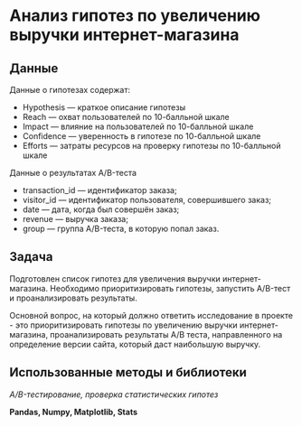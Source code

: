 # Анализ гипотез по увеличению выручки интернет-магазина

## Данные
Данные о гипотезах содержат:
- Hypothesis — краткое описание гипотезы
- Reach — охват пользователей по 10-балльной шкале
- Impact — влияние на пользователей по 10-балльной шкале
- Confidence — уверенность в гипотезе по 10-балльной шкале
- Efforts — затраты ресурсов на проверку гипотезы по 10-балльной шкале

Данные о результатах A/B-теста
- transaction_id — идентификатор заказа;
- visitor_id — идентификатор пользователя, совершившего заказ;
- date — дата, когда был совершён заказ;
- revenue — выручка заказа;
- group — группа A/B-теста, в которую попал заказ.

## Задача
Подготовлен список гипотез для увеличения выручки интернет-магазина. Необходимо приоритизировать гипотезы, запустить A/B-тест и проанализировать результаты.

Основной вопрос, на который должно ответить исследование в проекте - это приоритизировать гипотезы по увеличению выручки интернет-магазина, проанализировать результаты A/B теста, направленного на определение версии сайта, который даст наибольшую выручку.

## Использованные методы и библиотеки
*A/B-тестирование, проверка статистических гипотез*

**Pandas, Numpy, Matplotlib, Stats**
